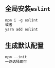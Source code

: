 ## 全局安装`eslint`

```javascript
npm i -g eslint
或者
yarn add eslint
```

## 生成默认配置

```javascript
npm --init
一路选择即可
```